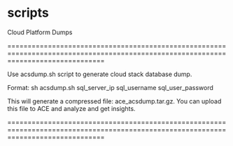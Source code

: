 scripts
=======

Cloud Platform Dumps

====================================================================================================================================

Use acsdump.sh script to generate cloud stack database dump.

Format: sh acsdump.sh sql_server_ip sql_username sql_user_password

This will generate a compressed file: ace_acsdump.tar.gz. You can upload this file to ACE and analyze and get insights.

====================================================================================================================================

